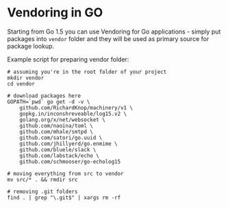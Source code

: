 # Vendoring in GO

Starting from Go 1.5 you can use Vendoring for Go applications - simply put packages into `vendor` folder and they will be used as primary source for package lookup.


Example script for preparing vendor folder:


    # assuming you're in the root folder of your project
    mkdir vendor
    cd vendor
    
    # download packages here
    GOPATH=`pwd` go get -d -v \
        github.com/RichardKnop/machinery/v1 \
        gopkg.in/inconshreveable/log15.v2 \
        golang.org/x/net/websocket \
        github.com/naoina/toml \
        github.com/mhale/smtpd \
        github.com/satori/go.uuid \
        github.com/jhillyerd/go.enmime \
        github.com/bluele/slack \
        github.com/labstack/echo \
        github.com/schmooser/go-echolog15
    
    # moving everything from src to vendor
    mv src/* . && rmdir src
    
    # removing .git folders
    find . | grep "\.git$" | xargs rm -rf
